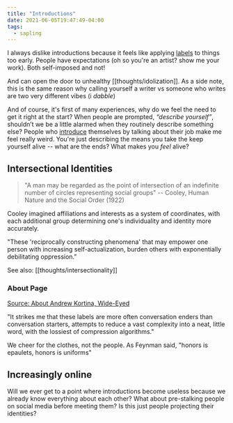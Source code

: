 ```yaml
---
title: "Introductions"
date: 2021-06-05T19:47:49-04:00
tags:
  - sapling
---
```


I always dislike introductions because it feels like applying [labels](thoughts/quantization.md) to things too early. People have expectations (oh so you're an artist? show me your work). Both self-imposed and not!

And can open the door to unhealthy [[thoughts/idolization]]. As a side note, this is the same reason why calling yourself a writer vs someone who writes are two very different vibes (i _dabble_)

And of course, it's first of many experiences, why do we feel the need to get it right at the start? When people are prompted, *“describe yourself”*, shouldn’t we be a little alarmed when they routinely describe something else? People who [introduce](thoughts/introductions.md) themselves by talking about their job make me feel really weird. You're just describing the means you take the keep yourself alive -- what are the ends? What makes you _feel_ alive?

## Intersectional Identities

> "A man may be regarded as the point of intersection of an indefinite number of circles representing social groups" -- Cooley, Human Nature and the Social Order (1922)

Cooley imagined affiliations and interests as a system of coordinates, with each additional group determining one's individuality and identity more accurately.

"These 'reciprocally constructing phenomena' that may empower one person with increasing self-actualization, burden others with exponentially debilitating oppression."

See also: [[thoughts/intersectionality]]

### About Page

[Source: About Andrew Kortina, Wide-Eyed](https://kortina.nyc/about-andrew-kortina/?curius=1296)

"It strikes me that these labels are more often conversation enders than conversation starters, attempts to reduce a vast complexity into a neat, little word, with the lossiest of compression algorithms."

We cheer for the clothes, not the people. As Feynman said, "honors is epaulets, honors is uniforms"

## Increasingly online

Will we ever get to a point where introductions become useless because we already know everything about each other? What about pre-stalking people on social media before meeting them? Is this just people projecting their identities?
